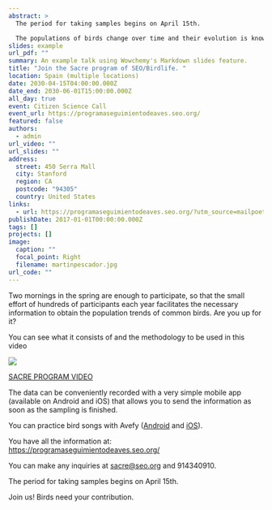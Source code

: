 ```yaml
---
abstract: >
  The period for taking samples begins on April 15th. 

  The populations of birds change over time and their evolution is known thanks to the Sacre program of SEO/BirdLife. The wide distribution of common birds requires the participation of numerous people so that the information is representative of the whole country. Thousands of volunteers have participated in this bird monitoring program since 1996, and it is important to maintain this contribution to cover more territory and also replace volunteers who cannot continue.
slides: example
url_pdf: ""
summary: An example talk using Wowchemy's Markdown slides feature.
title: "Join the Sacre program of SEO/Birdlife. "
location: Spain (multiple locations)
date: 2030-04-15T04:00:00.000Z
date_end: 2030-06-01T15:00:00.000Z
all_day: true
event: Citizen Science Call
event_url: https://programaseguimientodeaves.seo.org/
featured: false
authors:
  - admin
url_video: ""
url_slides: ""
address:
  street: 450 Serra Mall
  city: Stanford
  region: CA
  postcode: "94305"
  country: United States
links:
  - url: https://programaseguimientodeaves.seo.org/?utm_source=mailpoet&utm_medium=email&utm_campaign=participa-en-el-programa-sacre
publishDate: 2017-01-01T00:00:00.000Z
tags: []
projects: []
image:
  caption: ""
  focal_point: Right
  filename: martinpescador.jpg
url_code: ""
---
```

Two mornings in the spring are enough to participate, so that the small effort of hundreds of participants each year facilitates the necessary information to obtain the population trends of common birds. Are you up for it?

You can see what it consists of and the methodology to be used in this video
[](https://www.youtube.com/watch?v=UU9v7ctJYRQ)

![](https://www.youtube.com/watch?v=UU9v7ctJYRQ)

[SACRE PROGRAM VIDEO](https://www.youtube.com/watch?v=UU9v7ctJYRQ)


The data can be conveniently recorded with a very simple mobile app (available on Android and iOS) that allows you to send the information as soon as the sampling is finished.

You can practice bird songs with Avefy ([Android](https://seo.org/?mailpoet_router&endpoint=track&action=click&data=WyI2NDc3ODIiLCJiMTMzZWYiLCIyOTgiLCJhYWM4ZGE5NWRlNWUiLGZhbHNlXQ) and [iOS](https://seo.org/?mailpoet_router&endpoint=track&action=click&data=WyI2NDc3ODIiLCJiMTMzZWYiLCIyOTgiLCJlZTlmMzRiZThkODEiLGZhbHNlXQ)).

You have all the information at: https://programaseguimientodeaves.seo.org/

You can make any inquiries at sacre@seo.org and 914340910.

The period for taking samples begins on April 15th.

Join us! Birds need your contribution.